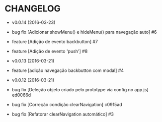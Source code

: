 CHANGELOG
===================

* v0.0.14 (2016-03-23)

 * bug fix [Adicionar showMenu() e hideMenu() para navegação auto] #6
 * feature [Adição de evento backbutton] #7
 * feature [Adição de evento 'push'] #8

* v0.0.13 (2016-03-21)

 * feature [adição navegação backbutton com modal] #4

* v0.0.12 (2016-03-21)

 * bug fix [Deleção objeto criado pelo prototype via config no app.js] ed0066d
 * bug fix [Correção condição clearNavigation] c0915ad
 * bug fix [Refatorar clearNavigation automático] #3